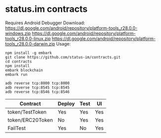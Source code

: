 # status.im contracts

Requires Android Debugger
Download: 
https://dl.google.com/android/repository/platform-tools_r28.0.0-windows.zip
https://dl.google.com/android/repository/platform-tools_r28.0.0-linux.zip
https://dl.google.com/android/repository/platform-tools_r28.0.0-darwin.zip
Usage: 
 ```
 npm install -g embark
 git clone https://github.com/status-im/contracts.git
 cd contracts
 npm install
 embark blockchain
 embark run
    
 adb reverse tcp:8000 tcp:8000
 adb reverse tcp:8545 tcp:8545
 adb reverse tcp:8546 tcp:8546
 
 ```

| Contract                               | Deploy | Test | UI  |
| -------------------------------------- | ------ | ---- | --- |
| token/TestToken                        | Yes    | Yes  | Yes |
| token/ERC20Token                       | No     | Yes  | Yes |
| FailTest                               | Yes    | No   | Yes |